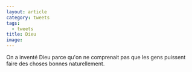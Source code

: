 ```yaml
---
layout: article
category: tweets
tags:
  - tweets
title: Dieu
image:
---
```


On a inventé Dieu parce qu'on ne comprenait pas que les gens puissent faire des choses bonnes naturellement.